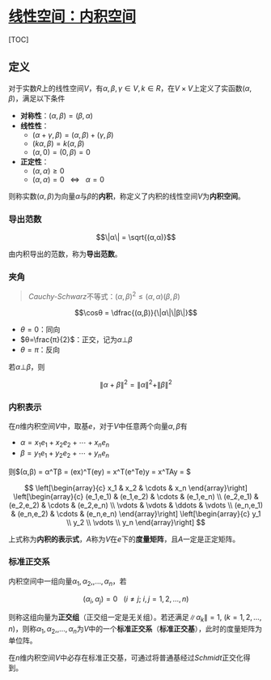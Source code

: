 <link rel='stylesheet' href='../../../style/index.css'>
<script src='../../../style/index.js'></script>

# [线性空间：内积空间](../index.html)

[TOC]

## 定义

对于实数$R$上的线性空间$V$，有$α,β,γ∈V,k∈R$，在$V×V$上定义了实函数$(α,β)$，满足以下条件

- **对称性**：$(α,β) = (β,α)$
- **线性性**：
  - $(α+γ,β) = (α,β) + (γ,β)$
  - $(kα,β) = k(α,β)$
  - $(α,0) = (0,β) = 0$
- **正定性**：
  - $(α,α)≥0$
  - $(α,α)=0 { \ \ \ ⇔ \ \ \ } α=0$

则称实数$(α,β)$为向量$α$与$β$的**内积**，称定义了内积的线性空间$V$为**内积空间**。

### 导出范数

$$\|α\| = \sqrt{(α,α)}$$

由内积导出的范数，称为**导出范数**。

### 夹角

>*Cauchy-Schwarz*不等式：$(α,β)^2 ≤ (α,α)(β,β)$

$$\cosθ = \dfrac{(α,β)}{\|α\|\|β\|}$$

- $θ=0$：同向
- $θ=\frac{π}{2}$：正交，记为$α⊥β$
- $θ=π$：反向

若$α⊥β$，则

$$\|α+β\|^2 = \|α\|^2 + \|β\|^2$$

### 内积表示

在$n$维内积空间$V$中，取基$e$，对于$V$中任意两个向量$α,β$有

- $α = x_1e_1 + x_2e_2 + \cdots + x_ne_n$
- $β = y_1e_1 + y_2e_2 + \cdots + y_ne_n$

则$(α,β) = α^Tβ = (ex)^T(ey) = x^T(e^Te)y = x^TAy = $

$$
    \left[\begin{array}{c}
        x_1 & x_2 & \cdots & x_n
    \end{array}\right]
    \left[\begin{array}{c}
        (e_1,e_1) & (e_1,e_2) & \cdots & (e_1,e_n)
    \\  (e_2,e_1) & (e_2,e_2) & \cdots & (e_2,e_n)
    \\  \vdots    & \vdots    & \ddots & \vdots
    \\  (e_n,e_1) & (e_n,e_2) & \cdots & (e_n,e_n)
    \end{array}\right]
    \left[\begin{array}{c}
        y_1 \\ y_2 \\ \vdots \\ y_n
    \end{array}\right]
$$

上式称为**内积的表示式**，$A$称为$V$在$e$下的**度量矩阵**，且$A$一定是正定矩阵。

### 标准正交系

内积空间中一组向量$α_1,α_2,,\dots,α_n$，若

$$(α_i,α_j) = 0 \ \ \  (i≠j;\ i,j=1,2,\dots,n)$$

则称这组向量为**正交组**（正交组一定是无关组）。若还满足$\|α_k\|=1,\ (k=1,2,\dots,n)$，则称$α_1,α_2,,\dots,α_n$为$V$中的一个**标准正交系**（**标准正交基**），此时的度量矩阵为单位阵。

在$n$维内积空间$V$中必存在标准正交基，可通过将普通基经过*Schmidt*正交化得到。